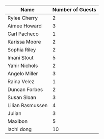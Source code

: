 | Name              | Number of Guests  |
| -----------       | ----------------  |
| Rylee Cherry      | 2            	|
| Aimee Howard      | 3            	|
| Carl Pacheco      | 1            	|
| Karissa Moore     | 2            	|
| Sophia Riley      | 2            	|
| Imani Stout       | 5            	|
| Yahir Nichols     | 2            	|
| Angelo Miller     | 3            	|
| Raina Velez       | 1            	|
| Duncan Forbes     | 2             	|
| Susan Sloan       | 3             	|
| Lilian Rasmussen  | 4             	|
| Julian            | 3             	|
| Maxibon           | 5 	   	|
| lachi dong        |10            	|
